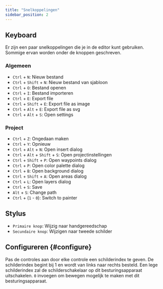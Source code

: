 ```yaml
---
title: "Snelkoppelingen"
sidebar_position: 2
---
```



## Keyboard

Er zijn een paar snelkoppelingen die je in de editor kunt gebruiken. Sommige ervan worden onder de knoppen geschreven.

### Algemeen

* `Ctrl` + `N`: Nieuw bestand
* `Ctrl` + `Shift` + `N`: Nieuw bestand van sjabloon
* `Ctrl` + `O`: Bestand openen
* `Ctrl` + `I`: Bestand importeren
* `Ctrl` + `E`: Export file
* `Ctrl` + `Shift` + `E`: Export file as image
* `Ctrl` + `Alt` + `E`: Export file as svg
* `Ctrl` + `Alt` + `S`: Open settings

### Project

* `Ctrl` + `Z`: Ongedaan maken
* `Ctrl` + `Y`: Opnieuw
* `Ctrl` + `Alt` + `N`: Open insert dialog
* `Ctrl` + `Alt` + `Shift` + `S`: Open projectinstellingen
* `Ctrl` + `Shift` + `P`: Open waypoints dialog
* `Ctrl` + `P`: Open color palette dialog
* `Ctrl` + `B`: Open background dialog
* `Ctrl` + `Shift` + `A`: Open areas dialog
* `Ctrl` + `L`: Open layers dialog
* `Ctrl` + `S`: Save
* `Alt` + `S`: Change path
* `Ctrl` + (`1` - `0`): Switch to painter

## Stylus

* `Primaire knop`: Wijzig naar handgereedschap
* `Secundaire knop`: Wijzigen naar tweede schilder

## Configureren {#configure}

Pas de controles aan door elke controle een schilderindex te geven. De schilderindex begint bij 1 en wordt van links naar rechts besteld. Een lege schilderindex zal de schilderschakelaar op dit besturingsapparaat uitschakelen. `0` invoegen om bewegen mogelijk te maken met dit besturingsapparaat.
